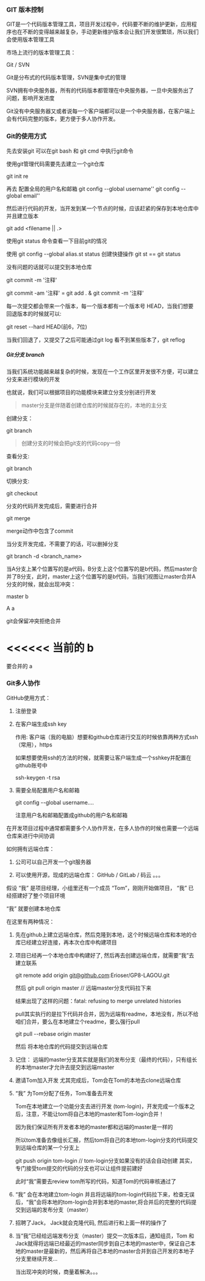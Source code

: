 
###  GIT 版本控制

GIT是一个代码版本管理工具，项目开发过程中，代码要不断的维护更新，应用程序也在不断的变得越来越复杂，手动更新维护版本会让我们开发很繁琐，所以我们会使用版本管理工具

市场上流行的版本管理工具：

Git / SVN

Git是分布式的代码版本管理，SVN是集中式的管理

SVN拥有中央服务器，所有的代码版本都管理在中央服务器，一旦中央服务出了问题，影响开发进度

Git没有中央服务器又或者说每一个客户端都可以是一个中央服务器，在客户端上会有代码完整的版本，更方便于多人协作开发。


### Git的使用方式

先去安装git  可以在git bash 和 git cmd 中执行git命令 

使用git管理代码需要先去建立一个git仓库

git init <dirname> re

再去 配置全局的用户名和邮箱
git config --global username''
git config --global email''


然后进行代码的开发，当开发到某一个节点的时候，应该赶紧的保存到本地仓库中并且建立版本

git add <filename || .>

使用git status 命令查看一下目前git的情况

使用 git config --global alias.st status 创建快捷操作 git st == git status

没有问题的话就可以提交到本地仓库 

git commit -m '注释'

git commit -am '注释' = git add . & git commit -m '注释'


每一次提交都会带来一个版本，每一个版本都有一个版本号 HEAD，当我们想要回退版本的时候就可以:

git reset --hard HEAD(前6，7位)

当我们回退了，又提交了之后可能通过git log 看不到某些版本了，git reflog


##### Git分支 branch

当我们系统功能越来越复杂的时候，发现在一个工作区里开发很不方便，可以建立分支来进行模块的开发

也就说，我们可以根据项目的功能模块来建立分支分别进行开发

> master分支是伴随着创建仓库的时候就存在的，本地的主分支

创建分支：

git branch <branchname>

> 创建分支的时候会把git支的代码copy一份

查看分支: 

git branch

切换分支:

git checkout <branchname>

分支的代码开发完成后，需要进行合并

git merge <branchname>

merge动作中包含了commit

当分支开发完成，不需要了的话，可以删掉分支

git branch -d <branch_name>


当A分支上某个位置写的是a代码，B分支上这个位置写的是b代码，然后master合并了B分支，此时，master上这个位置写的是b代码，当我们视图让master合并A分支的时候，就会出现冲突：

master b 

A      a

git会保留冲突拒绝合并

<<<<<<
当前的 b
======
要合并的 a
>>>>>>



### Git多人协作


GitHub使用方式：

1. 注册登录

2. 在客户端生成ssh key 
    
    作用: 客户端（我的电脑）想要和github仓库进行交互的时候依靠两种方式ssh（常用），https

    如果想要使用ssh的方法的时候，就需要让客户端生成一个sshkey并配置在github账号中

    ssh-keygen -t rsa 

3. 需要全局配置用户名和邮箱

    git config --global username....

    注意用户名和邮箱配置成github的用户名和邮箱





在开发项目过程中通常都需要多个人协作开发，在多人协作的时候也需要一个远端仓库来进行中间协调

如何拥有远端仓库：

1. 公司可以自己开发一个git服务器

2. 可以使用开源，现成的远端仓库： GitHub / GitLab / 码云 。。。

假设 “我” 是项目经理，小组里还有一个成员 “Tom”，刚刚开始做项目， “我” 已经搭建好了整个项目环境

“我” 就要创建本地仓库

在这里有两种情况： 

1. 先在github上建立远端仓库，然后克隆到本地，这个时候远端仓库和本地的仓库已经建立好连接，再本次仓库中构建项目

2. 项目已经再一个本地仓库中构建好了, 然后再去创建远端仓库，就需要“我”去建立联系

    git remote add origin git@github.com:Erioser/GP8-LAGOU.git

    然后 git pull origin master // 远端master分支代码拉下来

    结果出现了这样的问题：fatal: refusing to merge unrelated histories

    pull其实执行的是拉下代码并合并，因为远端有readme，本地没有，所以不给咱们合并，要么在本地建立个readme，要么强行pull

    git pull --rebase origin master

    然后 将本地仓库的代码提交到远端仓库

3. 记住： 远端的master分支其实就是我们的发布分支（最终的代码），只有组长的本地master才允许去提交到远端master

4. 邀请Tom加入开发 尤其完成后，Tom会在Tom的本地去clone远端仓库

5. “我” 为Tom分配了任务，Tom准备去开发

    Tom在本地建立一个功能分支去进行开发 (tom-login)，开发完成一个版本之后，注意，不能让tom将自己本地的master和Tom-login合并！

    因为我们保证所有开发者本地的master都和远端的master是一样的

    所以tom准备去像组长汇报，然后tom将自己的本地tom-login分支的代码提交到远端仓库的某一个分支上

    git push origin tom-login // tom-login分支如果没有的话会自动创建 其实， 专门接受tom提交的代码的分支也可以让组件提前建好

    此时“我”需要去review tom所写的代码，知道Tom的代码审核通过了

6. “我” 会在本地建立tom-login 并且将远端的tom-login代码拉下来，检查无误后，“我”会将本地的tom-login合并到本地的master,将合并后的完整的代码提交到远端的发布分支（master）


8. 招聘了Jack， Jack就会克隆代码, 然后进行和上面一样的操作了

9. 当“我”已经给远端发布分支（master）提交一次版本后，通知组员，Tom 和 Jack就得将远端已经最近的master同步到自己本地的master中，保证自己本地的master是最新的，然后再将自己本地的master合并到自己开发的本地子分支里继续开发...

    当出现冲突的时候，商量着解决。。。